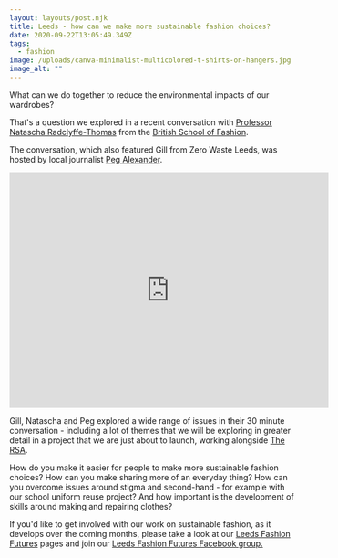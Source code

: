 ```yaml
---
layout: layouts/post.njk
title: Leeds - how can we make more sustainable fashion choices?
date: 2020-09-22T13:05:49.349Z
tags:
  - fashion
image: /uploads/canva-minimalist-multicolored-t-shirts-on-hangers.jpg
image_alt: ""
---
```


What can we do together to reduce the environmental impacts of our wardrobes?

That's a question we explored in a recent conversation with [Professor Natascha Radclyffe-Thomas](https://www.gculondon.ac.uk/aboutus/ourstaff/radclyffe-thomasnatascha/) from the [British School of Fashion](https://britishschooloffashion.com/).

The conversation, which also featured Gill from Zero Waste Leeds, was hosted by local journalist [Peg Alexander](https://www.pegalexander.com/).

<iframe src="https://www.facebook.com/plugins/video.php?href=https%3A%2F%2Fwww.facebook.com%2Fzerowasteleeds%2Fvideos%2F610649096283255%2F&show_text=1&width=560" width="560" height="413" style="border:none;overflow:hidden" scrolling="no" frameborder="0" allowTransparency="true" allow="encrypted-media" allowFullScreen="true"></iframe>

Gill, Natascha and Peg explored a wide range of issues in their 30 minute conversation - including a lot of themes that we will be exploring in greater detail in a project that we are just about to launch, working alongside [The RSA](https://www.thersa.org/action-and-research/rsa-projects/design/make-fashion-circular).

How do you make it easier for people to make more sustainable fashion choices? How can you make sharing more of an everyday thing? How can you overcome issues around stigma and second-hand - for example with our school uniform reuse project? And how important is the development of skills around making and repairing clothes?

If you'd like to get involved with our work on sustainable fashion, as it develops over the coming months, please take a look at our [Leeds Fashion Futures](https://www.zerowasteleeds.org.uk/projects/leeds-fashion-futures/) pages and join our [Leeds Fashion Futures Facebook group.](https://www.facebook.com/groups/leedsfashionfutures)
